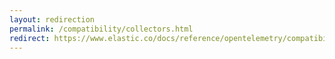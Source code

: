 ```yaml
---
layout: redirection
permalink: /compatibility/collectors.html
redirect: https://www.elastic.co/docs/reference/opentelemetry/compatibility/collectors.html
---
```

